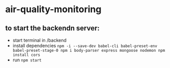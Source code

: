 # air-quality-monitoring


##  to start the backendn server:
- start terminal in /backend
- install dependencies
`npm -i --save-dev babel-cli babel-preset-env babel-preset-stage-0
npm i body-parser express mongoose nodemon
npm install cors
`
- run `npm start`